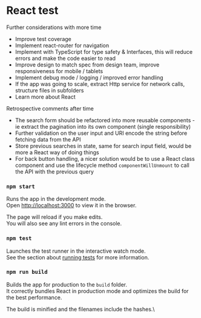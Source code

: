 # React test

Further considerations with more time
- Improve test coverage
- Implement react-router for navigation
- Implement with TypeScript for type safety & Interfaces, this will reduce errors and make the code easier to read
- Improve design to match spec from design team, improve responsiveness for mobile / tablets
- Implement debug mode / logging / improved error handling
- If the app was going to scale, extract Http service for network calls, structure files in subfolders
- Learn more about React

Retrospective comments after time
- The search form should be refactored into more reusable components - ie extract the pagination into its own component (single responsibility)
- Further validation on the user input and URI encode the string before fetching data from the API
- Store previous searches in state, same for search input field, would be more a React way of doing things
- For back button handling, a nicer solution would be to use a React class component and use the lifecycle method `componentWillUnmount` to call the API with the previous query


### `npm start`

Runs the app in the development mode.\
Open [http://localhost:3000](http://localhost:3000) to view it in the browser.

The page will reload if you make edits.\
You will also see any lint errors in the console.

### `npm test`

Launches the test runner in the interactive watch mode.\
See the section about [running tests](https://facebook.github.io/create-react-app/docs/running-tests) for more information.

### `npm run build`

Builds the app for production to the `build` folder.\
It correctly bundles React in production mode and optimizes the build for the best performance.

The build is minified and the filenames include the hashes.\
